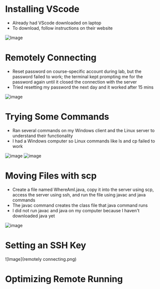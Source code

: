 # Installing VScode
* Already had VScode downloaded on laptop
* To download, follow instructions on their website

![Image](https://lh3.googleusercontent.com/keep-bbsk/AP6BvTTnK3abTbXeAbsYBrscQXUyyLqL4MG38mbn8lBxETK0LcJ3lo3wZOg8neHfdXwdUjAoqwf2KRDuZPJ4P3soPJ1p3BRPK4xxgguvEsrBahTxRfSV=s1600)

# Remotely Connecting
* Reset password on course-specific account during lab, but the password failed to work; the terminal kept prompting me for the password again until it closed the connection with the server
* Tried resetting my password the next day and it worked after 15 mins

![image](https://user-images.githubusercontent.com/55713184/193392159-401237dd-f72c-40b5-a368-310fee10170b.png)

# Trying Some Commands
* Ran several commands on my Windows client and the Linux server to understand their functionality
* I had a Windows computer so Linux commands like ls and cp failed to work

![image](https://user-images.githubusercontent.com/55713184/193391095-adf8c448-bdb9-45f7-b625-0af19aba82d3.png)
![image](https://user-images.githubusercontent.com/55713184/193392185-ff41a838-4043-4a37-953e-682f7cb3733d.png)

# Moving Files with scp
* Create a file named WhereAmI.java, copy it into the server using scp, access the server using ssh, and run the file using javac and java commands
* The javac command creates the class file that java command runs
* I did not run javac and java on my computer because I haven't downloaded java yet

![image](https://user-images.githubusercontent.com/55713184/193392657-86605858-0bcb-4e6a-b258-bb3a989f1127.png)

# Setting an SSH Key

![Image](remotely connecting.png)

# Optimizing Remote Running
